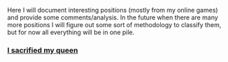 Here I will document interesting positions (mostly from my online games) and provide some comments/analysis. In the future when there are many more positions I will figure out some sort of methodology to classify them, but for now all everything will be in one pile.

### [I sacrified my queen]() 
